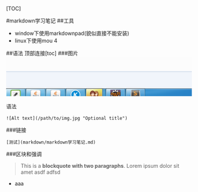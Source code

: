 [TOC]

#markdown学习笔记
##工具
- window下使用markdownpad(貌似直接不能安装)
- linux下使用mou  4

##语法
	顶部连接[toc]
###图片
![图片2](../_img/QQ截图20151209141011.png "本地图片")

 语法

	![Alt text](/path/to/img.jpg "Optional title")

###链接

	[测试](markdown/markdown学习笔记.md)

###区块和强调
> This is a **blockquote with two paragraphs**. Lorem ipsum dolor sit amet
asdf 
adfsd

- aaa